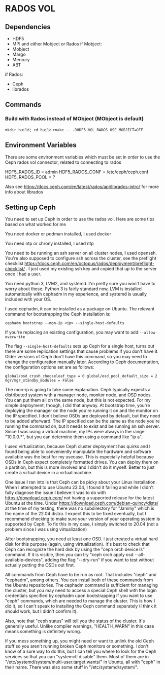 # RADOS VOL

## Dependencies
- HDF5
- MPI
and
either Mobject or Rados
if Mobject:
- Mobject
- Margo
- Mercury
- ABT

if Rados:
- Ceph
- librados

## Commands
### Build with Rados instead of MObject (MObject is default)
`mkdir build; cd build`
`cmake .. -DHDF5_VOL_RADOS_USE_MOBJECT=OFF`

## Environment Variables
There are some environment variables which must be set in order to use the Ceph rados vol connector, related to connecting to rados

HDF5_RADOS_ID = admin
HDF5_RADOS_CONF = /etc/ceph/ceph.conf
HDF5_RADOS_POOL = ?

Also see https://docs.ceph.com/en/latest/rados/api/librados-intro/ for more info about librados

## Setting up Ceph

You need to set up Ceph in order to use the rados vol. Here are some tips based on what worked for me

You need docker or podman installed, I used docker

You need ntp or chrony installed, I used ntp

You need to be running an ssh server on all cluster nodes, I used openssh. You're also supposed to configure ssh across the cluster, see the preflight checklist https://docs.ceph.com/en/octopus/rados/deployment/preflight-checklist/ . I just used my existing ssh key and copied that up to the server once I had a user.

You need python 3, LVM2, and systemd. I'm pretty sure you won't have to worry about these. Python 3 is fairly standard now, LVM is installed automatically with cephadm in my experience, and systemd is usually included with your OS.

I used cephadm, it can be installed as a package on Ubuntu. The relevant command for bootstrapping the Ceph installation is:

`cephadm bootstrap --mon-ip <ip> --single-host-defaults`

If you're replacing an existing configuration, you may want to add `--allow-overwrite`

The flag `--single-host-defaults` sets up Ceph for a single host, turns out there are some replication settings that cause problems if you don't have it. Older versions of Ceph don't have this command, so you may need to change the configuration manually later. According to Ceph documentation, the configuration options set are as follows:

`global/osd_crush_chooseleaf_type = 0
global/osd_pool_default_size = 2
mgr/mgr_standby_modules = False`

The mon-ip is going to take some explanation. Ceph typically expects a distributed system with a manager node, monitor node, and OSD nodes. You can put them all on the same node, but this is not expected. For my simple deployment, though, I did that anyway. At bootstrap time, you're deploying the manager on the node you're running it on and the monitor on the IP specified. I don't believe OSDs are deployed by default, but they need to be added afterward. The IP specified can be the same as the node you're running the command on, but it needs to exist and be running an ssh server. Since I was using a virtual machine, my IPs were always in the range "10.0.0.*", but you can determine them using a command like "ip a".

I used virtualization, because Ceph cluster deployment has quirks and I found being able to conveniently manipulate the hardware and software available was the best for my usecase. This is especially helpful because OSDs in Ceph expect completely formatted drives. You can deploy them on a partition, but this is more involved and I didn't do it myself. Better to just create a virtual device in a virtual machine.

One issue I ran into is that Ceph can be picky about your Linux installation. When I attempted to use Ubuntu 22.04, I found it failing and while I didn't fully diagnose the issue I believe it was to do with https://download.ceph.com/ not having a supported release for the latest Ubuntu at the time. Under https://download.ceph.com/debian-quincy/dists/ at the time of my testing, there was no subdirectory for "Jammy" which is the name of the 22.04 distro. I expect this to be fixed eventually, but I recommend checking to make sure your version of your operating system is supported by Ceph. To fix this in my case, I simply switched to 20.04 (not a problem since I was using virtualization)

After bootstrapping, you need at least one OSD. I just created a virtual hard disk for this purpose (again, using virtualization). It's best to check that Ceph can recognize the hard disk by using the "ceph orch device ls" command. If it is visible, then you can try "ceph orch apply osd --all-available-devices", adding the flag "--dry-run" if you want to test without actually putting the OSDs out first.

All commands from Ceph have to be run as root. That includes "ceph" and "cephadm", among others. You can install both of these commands from the Ubuntu repositories. The cephadm command is sufficient for managing the cluster, but you may need to access a special Ceph shell with the login credentials specified by cephadm upon bootstrapping if you want to use "ceph" commands, which are needed to manage the cluster. This is how I did it, so I can't speak to installing the Ceph command separately (I think it should work, but I didn't confirm it).

Also, note that "ceph status" will tell you the status of the cluster. It's generally useful. Unlike compiler warnings, "HEALTH_WARN" in this case means something is definitely wrong.

If you mess something up, you might need or want to unlink the old Ceph stuff so you aren't running broken Ceph monitors or something. I don't know of a sure way to do this, but I can tell you where to look for the Ceph services so that you can "systemctl disable" them. Most of them are in "/etc/systemd/system/multi-user.target.wants/" in Ubuntu, all with "ceph" in their name. There was also some stuff in "/etc/systemd/system/".